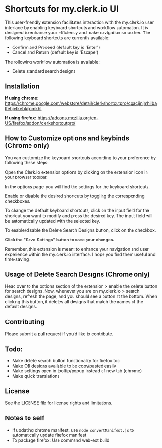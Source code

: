 # Shortcuts for my.clerk.io UI

This user-friendly extension facilitates interaction with the my.clerk.io user interface by enabling keyboard shortcuts and workflow automation. It is designed to enhance your efficiency and make navigation smoother. The following keyboard shortcuts are currently available:

- Confirm and Proceed (default key is 'Enter')
- Cancel and Return (default key is 'Escape')

The following workflow automation is available:
- Delete standard search designs

## Installation

**If using chrome:**
https://chrome.google.com/webstore/detail/clerkshortcutpro/cgacjinjmhilbalfehjefkebkjlomkhl

**If using firefox:**
https://addons.mozilla.org/en-US/firefox/addon/clerkshortcutpro/

## How to Customize options and keybinds (Chrome only)

You can customize the keyboard shortcuts according to your preference by following these steps:

Open the Clerk.io extension options by clicking on the extension icon in your browser toolbar.

In the options page, you will find the settings for the keyboard shortcuts.

Enable or disable the desired shortcuts by toggling the corresponding checkboxes.

To change the default keyboard shortcuts, click on the input field for the shortcut you want to modify and press the desired key. The input field will be automatically updated with the selected key.

To enable/disable the Delete Search Designs button, click on the checkbox.

Click the "Save Settings" button to save your changes.

Remember, this extension is meant to enhance your navigation and user experience within the my.clerk.io interface. I hope you find them useful and time-saving.

## Usage of Delete Search Designs (Chrome only)

Head over to the options section of the extension > enable the delete button for search designs.
Now, whenever you are on my.clerk.io > search designs, refresh the page, and you should see a button at the bottom.
When clicking this button, it deletes all designs that match the names of the default designs.

## Contributing

Please submit a pull request if you'd like to contribute.

## Todo:
- Make delete search button functionality for firefox too
- Make OB designs available to be copy/pasted easily
- Make settings open in tooltip/popup instead of new tab (chrome)
- Make quick translations

## License

See the LICENSE file for license rights and limitations.

## Notes to self
- If updating chrome manifest, use `node convertManifest.js` to automatically update firefox manifest
- To package firefox: Use command web-ext build 